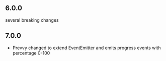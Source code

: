 ## 6.0.0

several breaking changes

## 7.0.0

* Prevvy changed to extend EventEmitter and emits progress events with percentage 0-100
